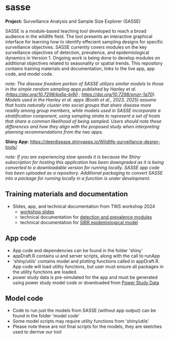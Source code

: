 # sasse

**Project:** Surveillance Analysis and Sample Size Explorer (SASSE)

SASSE is a module-based teaching tool developed to reach a broad audience in the wildlife field. The tool presents an interactive graphical interface for learning how to identify effecient sampling designs for specific surveillance objectives. SASSE currently covers modules on the key surveillance objectives of detection, prevalence, and epidemiological dynamics in Version 1. Ongoing work is being done to develop modules on additional objectives related to seasonality or spatial trends. This repository contains training materials and documentation, links to the live app, app code, and model code.

*note: The disease freedom portion of SASSE utilizes similar models to those in the simple random sampling apps published by Hanley et al. (https://doi.org/10.7298/ka5p-bj90 ; https://doi.org/10.7298/smzr-1a70). Models used in the Hanley et al. apps (Booth et al., 2023, 2025) assume that hosts naturally cluster into social groups that share disease more readily among group members, while models used in SASSE incorporate a stratification component, using sampling strata to represent a set of hosts that share a common likelihood of being sampled. Users should note these differences and how they align with the proposed study when interpreting planning recommendations from the two apps.*

**Shiny App:** https://deerdisease.shinyapps.io/Wildlife-surveillance-design-tools/

*note: If you are experiencing slow speeds it is because the Shiny subscription for hosting this application has been downgraded as it is being converted to a downloadable version for running locally. SASSE app code has been uploaded as a repository. Additional packaging to convert SASSE into a package for running locally in a function is under development.*

## Training materials and documentation

- Slides, app, and technical documentation from TWS workshop 2024
    - [workshop slides](TWS%20Workshop.pdf)
    - technical documentation for [detection and prevalence modules](model_details.pdf)
    - technical documentation for [SIBR epidemiological model](epi_model_details.pdf)

## App code

- App code and dependencies can be found in the folder 'shiny'
- appDraft.R contains ui and server scripts, along with the call to runApp
- 'shiny/utils' contains model and plotting functions called in appDraft.R. App code will load utility functions, but user must ensure all packages in the utility functions are loaded.
- power study data is pre-simulated for the app and must be generated using power study model code or downloaded from [Power Study Data](https://doi.org/10.5281/zenodo.16646282)

## Model code

- Code to run just the models from SASSE (without app output) can be found in the folder 'model code'
- Some model scripts may require utility functions from 'shiny/utils'
- Please note these are not final scripts for the models, they are sketches used to derrive our tool

  

